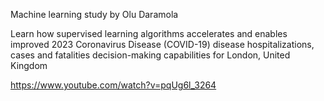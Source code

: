 Machine learning study by Olu Daramola

Learn how supervised learning algorithms accelerates and enables improved 2023 Coronavirus Disease (COVID-19) disease hospitalizations, cases and fatalities decision-making capabilities for London, United Kingdom

https://www.youtube.com/watch?v=pqUg6l_3264

